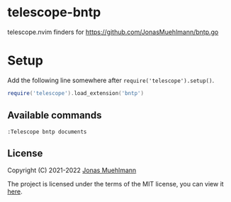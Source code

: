 # telescope-bntp
telescope.nvim finders for https://github.com/JonasMuehlmann/bntp.go

# Setup

Add the following line somewhere after `require('telescope').setup()`.
```lua
require('telescope').load_extension('bntp')
```

## Available commands

```vim
:Telescope bntp documents
```

## License
Copyright (C) 2021-2022 [Jonas Muehlmann](https://github.com/JonasMuehlmann)
 
The project is licensed under the terms of the MIT license, you can view it [here](LICENSE.md).
